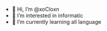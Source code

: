 - 👋 Hi, I’m @xoCloxn
- 👀 I’m interested in informatic
- 🌱 I’m currently learning all language


<!---
xoCloxn/xoCloxn is a ✨ special ✨ repository because its `README.md` (this file) appears on your GitHub profile.
You can click the Preview link to take a look at your changes.
--->
